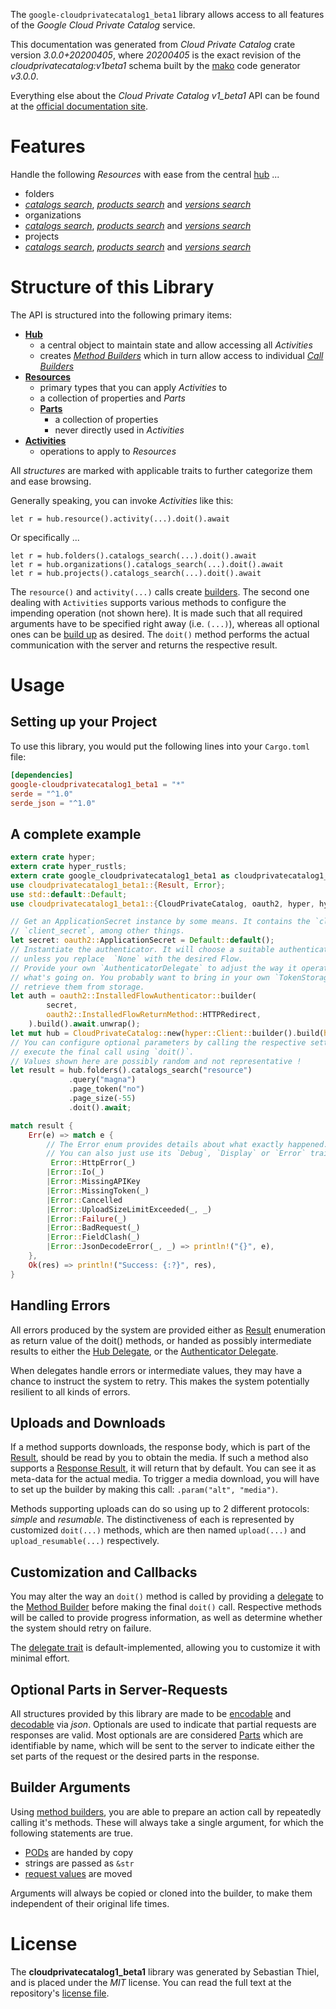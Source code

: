 <!---
DO NOT EDIT !
This file was generated automatically from 'src/mako/api/README.md.mako'
DO NOT EDIT !
-->
The `google-cloudprivatecatalog1_beta1` library allows access to all features of the *Google Cloud Private Catalog* service.

This documentation was generated from *Cloud Private Catalog* crate version *3.0.0+20200405*, where *20200405* is the exact revision of the *cloudprivatecatalog:v1beta1* schema built by the [mako](http://www.makotemplates.org/) code generator *v3.0.0*.

Everything else about the *Cloud Private Catalog* *v1_beta1* API can be found at the
[official documentation site](https://cloud.google.com/private-catalog/).
# Features

Handle the following *Resources* with ease from the central [hub](https://docs.rs/google-cloudprivatecatalog1_beta1/3.0.0+20200405/google_cloudprivatecatalog1_beta1/CloudPrivateCatalog) ... 

* folders
 * [*catalogs search*](https://docs.rs/google-cloudprivatecatalog1_beta1/3.0.0+20200405/google_cloudprivatecatalog1_beta1/api::FolderCatalogSearchCall), [*products search*](https://docs.rs/google-cloudprivatecatalog1_beta1/3.0.0+20200405/google_cloudprivatecatalog1_beta1/api::FolderProductSearchCall) and [*versions search*](https://docs.rs/google-cloudprivatecatalog1_beta1/3.0.0+20200405/google_cloudprivatecatalog1_beta1/api::FolderVersionSearchCall)
* organizations
 * [*catalogs search*](https://docs.rs/google-cloudprivatecatalog1_beta1/3.0.0+20200405/google_cloudprivatecatalog1_beta1/api::OrganizationCatalogSearchCall), [*products search*](https://docs.rs/google-cloudprivatecatalog1_beta1/3.0.0+20200405/google_cloudprivatecatalog1_beta1/api::OrganizationProductSearchCall) and [*versions search*](https://docs.rs/google-cloudprivatecatalog1_beta1/3.0.0+20200405/google_cloudprivatecatalog1_beta1/api::OrganizationVersionSearchCall)
* projects
 * [*catalogs search*](https://docs.rs/google-cloudprivatecatalog1_beta1/3.0.0+20200405/google_cloudprivatecatalog1_beta1/api::ProjectCatalogSearchCall), [*products search*](https://docs.rs/google-cloudprivatecatalog1_beta1/3.0.0+20200405/google_cloudprivatecatalog1_beta1/api::ProjectProductSearchCall) and [*versions search*](https://docs.rs/google-cloudprivatecatalog1_beta1/3.0.0+20200405/google_cloudprivatecatalog1_beta1/api::ProjectVersionSearchCall)




# Structure of this Library

The API is structured into the following primary items:

* **[Hub](https://docs.rs/google-cloudprivatecatalog1_beta1/3.0.0+20200405/google_cloudprivatecatalog1_beta1/CloudPrivateCatalog)**
    * a central object to maintain state and allow accessing all *Activities*
    * creates [*Method Builders*](https://docs.rs/google-cloudprivatecatalog1_beta1/3.0.0+20200405/google_cloudprivatecatalog1_beta1/client::MethodsBuilder) which in turn
      allow access to individual [*Call Builders*](https://docs.rs/google-cloudprivatecatalog1_beta1/3.0.0+20200405/google_cloudprivatecatalog1_beta1/client::CallBuilder)
* **[Resources](https://docs.rs/google-cloudprivatecatalog1_beta1/3.0.0+20200405/google_cloudprivatecatalog1_beta1/client::Resource)**
    * primary types that you can apply *Activities* to
    * a collection of properties and *Parts*
    * **[Parts](https://docs.rs/google-cloudprivatecatalog1_beta1/3.0.0+20200405/google_cloudprivatecatalog1_beta1/client::Part)**
        * a collection of properties
        * never directly used in *Activities*
* **[Activities](https://docs.rs/google-cloudprivatecatalog1_beta1/3.0.0+20200405/google_cloudprivatecatalog1_beta1/client::CallBuilder)**
    * operations to apply to *Resources*

All *structures* are marked with applicable traits to further categorize them and ease browsing.

Generally speaking, you can invoke *Activities* like this:

```Rust,ignore
let r = hub.resource().activity(...).doit().await
```

Or specifically ...

```ignore
let r = hub.folders().catalogs_search(...).doit().await
let r = hub.organizations().catalogs_search(...).doit().await
let r = hub.projects().catalogs_search(...).doit().await
```

The `resource()` and `activity(...)` calls create [builders][builder-pattern]. The second one dealing with `Activities` 
supports various methods to configure the impending operation (not shown here). It is made such that all required arguments have to be 
specified right away (i.e. `(...)`), whereas all optional ones can be [build up][builder-pattern] as desired.
The `doit()` method performs the actual communication with the server and returns the respective result.

# Usage

## Setting up your Project

To use this library, you would put the following lines into your `Cargo.toml` file:

```toml
[dependencies]
google-cloudprivatecatalog1_beta1 = "*"
serde = "^1.0"
serde_json = "^1.0"
```

## A complete example

```Rust
extern crate hyper;
extern crate hyper_rustls;
extern crate google_cloudprivatecatalog1_beta1 as cloudprivatecatalog1_beta1;
use cloudprivatecatalog1_beta1::{Result, Error};
use std::default::Default;
use cloudprivatecatalog1_beta1::{CloudPrivateCatalog, oauth2, hyper, hyper_rustls};

// Get an ApplicationSecret instance by some means. It contains the `client_id` and 
// `client_secret`, among other things.
let secret: oauth2::ApplicationSecret = Default::default();
// Instantiate the authenticator. It will choose a suitable authentication flow for you, 
// unless you replace  `None` with the desired Flow.
// Provide your own `AuthenticatorDelegate` to adjust the way it operates and get feedback about 
// what's going on. You probably want to bring in your own `TokenStorage` to persist tokens and
// retrieve them from storage.
let auth = oauth2::InstalledFlowAuthenticator::builder(
        secret,
        oauth2::InstalledFlowReturnMethod::HTTPRedirect,
    ).build().await.unwrap();
let mut hub = CloudPrivateCatalog::new(hyper::Client::builder().build(hyper_rustls::HttpsConnector::with_native_roots()), auth);
// You can configure optional parameters by calling the respective setters at will, and
// execute the final call using `doit()`.
// Values shown here are possibly random and not representative !
let result = hub.folders().catalogs_search("resource")
             .query("magna")
             .page_token("no")
             .page_size(-55)
             .doit().await;

match result {
    Err(e) => match e {
        // The Error enum provides details about what exactly happened.
        // You can also just use its `Debug`, `Display` or `Error` traits
         Error::HttpError(_)
        |Error::Io(_)
        |Error::MissingAPIKey
        |Error::MissingToken(_)
        |Error::Cancelled
        |Error::UploadSizeLimitExceeded(_, _)
        |Error::Failure(_)
        |Error::BadRequest(_)
        |Error::FieldClash(_)
        |Error::JsonDecodeError(_, _) => println!("{}", e),
    },
    Ok(res) => println!("Success: {:?}", res),
}

```
## Handling Errors

All errors produced by the system are provided either as [Result](https://docs.rs/google-cloudprivatecatalog1_beta1/3.0.0+20200405/google_cloudprivatecatalog1_beta1/client::Result) enumeration as return value of
the doit() methods, or handed as possibly intermediate results to either the 
[Hub Delegate](https://docs.rs/google-cloudprivatecatalog1_beta1/3.0.0+20200405/google_cloudprivatecatalog1_beta1/client::Delegate), or the [Authenticator Delegate](https://docs.rs/yup-oauth2/*/yup_oauth2/trait.AuthenticatorDelegate.html).

When delegates handle errors or intermediate values, they may have a chance to instruct the system to retry. This 
makes the system potentially resilient to all kinds of errors.

## Uploads and Downloads
If a method supports downloads, the response body, which is part of the [Result](https://docs.rs/google-cloudprivatecatalog1_beta1/3.0.0+20200405/google_cloudprivatecatalog1_beta1/client::Result), should be
read by you to obtain the media.
If such a method also supports a [Response Result](https://docs.rs/google-cloudprivatecatalog1_beta1/3.0.0+20200405/google_cloudprivatecatalog1_beta1/client::ResponseResult), it will return that by default.
You can see it as meta-data for the actual media. To trigger a media download, you will have to set up the builder by making
this call: `.param("alt", "media")`.

Methods supporting uploads can do so using up to 2 different protocols: 
*simple* and *resumable*. The distinctiveness of each is represented by customized 
`doit(...)` methods, which are then named `upload(...)` and `upload_resumable(...)` respectively.

## Customization and Callbacks

You may alter the way an `doit()` method is called by providing a [delegate](https://docs.rs/google-cloudprivatecatalog1_beta1/3.0.0+20200405/google_cloudprivatecatalog1_beta1/client::Delegate) to the 
[Method Builder](https://docs.rs/google-cloudprivatecatalog1_beta1/3.0.0+20200405/google_cloudprivatecatalog1_beta1/client::CallBuilder) before making the final `doit()` call. 
Respective methods will be called to provide progress information, as well as determine whether the system should 
retry on failure.

The [delegate trait](https://docs.rs/google-cloudprivatecatalog1_beta1/3.0.0+20200405/google_cloudprivatecatalog1_beta1/client::Delegate) is default-implemented, allowing you to customize it with minimal effort.

## Optional Parts in Server-Requests

All structures provided by this library are made to be [encodable](https://docs.rs/google-cloudprivatecatalog1_beta1/3.0.0+20200405/google_cloudprivatecatalog1_beta1/client::RequestValue) and 
[decodable](https://docs.rs/google-cloudprivatecatalog1_beta1/3.0.0+20200405/google_cloudprivatecatalog1_beta1/client::ResponseResult) via *json*. Optionals are used to indicate that partial requests are responses 
are valid.
Most optionals are are considered [Parts](https://docs.rs/google-cloudprivatecatalog1_beta1/3.0.0+20200405/google_cloudprivatecatalog1_beta1/client::Part) which are identifiable by name, which will be sent to 
the server to indicate either the set parts of the request or the desired parts in the response.

## Builder Arguments

Using [method builders](https://docs.rs/google-cloudprivatecatalog1_beta1/3.0.0+20200405/google_cloudprivatecatalog1_beta1/client::CallBuilder), you are able to prepare an action call by repeatedly calling it's methods.
These will always take a single argument, for which the following statements are true.

* [PODs][wiki-pod] are handed by copy
* strings are passed as `&str`
* [request values](https://docs.rs/google-cloudprivatecatalog1_beta1/3.0.0+20200405/google_cloudprivatecatalog1_beta1/client::RequestValue) are moved

Arguments will always be copied or cloned into the builder, to make them independent of their original life times.

[wiki-pod]: http://en.wikipedia.org/wiki/Plain_old_data_structure
[builder-pattern]: http://en.wikipedia.org/wiki/Builder_pattern
[google-go-api]: https://github.com/google/google-api-go-client

# License
The **cloudprivatecatalog1_beta1** library was generated by Sebastian Thiel, and is placed 
under the *MIT* license.
You can read the full text at the repository's [license file][repo-license].

[repo-license]: https://github.com/Byron/google-apis-rsblob/main/LICENSE.md
